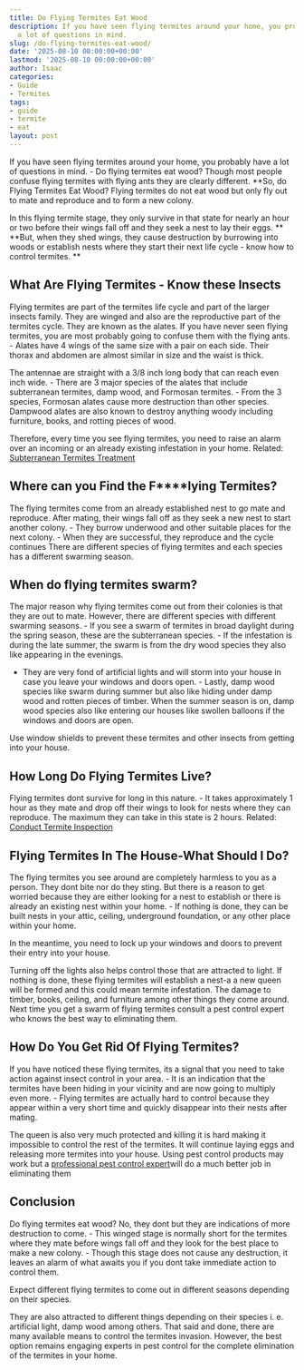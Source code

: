 ```yaml
---
title: Do Flying Termites Eat Wood
description: If you have seen flying termites around your home, you probably have
  a lot of questions in mind.
slug: /do-flying-termites-eat-wood/
date: '2025-08-10 00:00:00+00:00'
lastmod: '2025-08-10 00:00:00+00:00'
author: Isaac
categories:
- Guide
- Termites
tags:
- guide
- termite
- eat
layout: post
---
```

If you have seen flying termites around your home, you probably have a lot of questions in mind. - Do flying termites eat wood? Though most people confuse flying termites with flying ants they are clearly different. **So, do Flying Termites Eat Wood? Flying termites do not eat wood but only fly out to mate and reproduce and to form a new colony.

In this flying termite stage, they only survive in that state for nearly an hour or two before their wings fall off and they seek a nest to lay their eggs. ** **But, when they shed wings, they cause destruction by burrowing into woods or establish nests where they start their next life cycle - know how to control termites. **

##  **What Are Flying Termites - Know these Insects**

Flying termites are part of the termites life cycle and part of the larger insects family. They are winged and also are the reproductive part of the termites cycle. They are known as the alates. If you have never seen flying termites, you are most probably going to confuse them with the flying ants. - Alates have 4 wings of the same size with a pair on each side. Their thorax and abdomen are almost similar in size and the waist is thick.

The antennae are straight with a 3/8 inch long body that can reach even inch wide. - There are 3 major species of the alates that include subterranean termites, damp wood, and Formosan termites. - From the 3 species, Formosan alates cause more destruction than other species. Dampwood alates are also known to destroy anything woody including furniture, books, and rotting pieces of wood.

Therefore, every time you see flying termites, you need to raise an alarm over an incoming or an already existing infestation in your home. Related: [Subterranean Termites Treatment](https://pestpolicy.com/subterranean-termites-treatment/)

##  **Where can you Find the F****lying Termites?**

The flying termites come from an already established nest to go mate and reproduce. After mating, their wings fall off as they seek a new nest to start another colony. - They burrow underwood and other suitable places for the next colony. - When they are successful, they reproduce and the cycle continues There are different species of flying termites and each species has a different swarming season.

##  **When do flying termites swarm?**

The major reason why flying termites come out from their colonies is that they are out to mate. However, there are different species with different swarming seasons. - If you see a swarm of termites in broad daylight during the spring season, these are the subterranean species. - If the infestation is during the late summer, the swarm is from the dry wood species they also like appearing in the evenings.

- They are very fond of artificial lights and will storm into your house in case you leave your windows and doors open. - Lastly, damp wood species like swarm during summer but also like hiding under damp wood and rotten pieces of timber. When the summer season is on, damp wood species also like entering our houses like swollen balloons if the windows and doors are open.

Use window shields to prevent these termites and other insects from getting into your house.

##  **How Long Do Flying Termites Live?**

Flying termites dont survive for long in this nature. - It takes approximately 1 hour as they mate and drop off their wings to look for nests where they can reproduce. The maximum they can take in this state is 2 hours. Related: [Conduct Termite Inspection](https://pestpolicy.com/termite-inspection-cost/)

##  **Flying Termites In The House-What Should I Do?**

The flying termites you see around are completely harmless to you as a person. They dont bite nor do they sting. But there is a reason to get worried because they are either looking for a nest to establish or there is already an existing nest within your home. - If nothing is done, they can be built nests in your attic, ceiling, underground foundation, or any other place within your home.

In the meantime, you need to lock up your windows and doors to prevent their entry into your house.

Turning off the lights also helps control those that are attracted to light. If nothing is done, these flying termites will establish a nest-a a new queen will be formed and this could mean termite infestation. The damage to timber, books, ceiling, and furniture among other things they come around. Next time you get a swarm of flying termites consult a pest control expert who knows the best way to eliminating them.

##  **How Do You Get Rid Of Flying Termites?**

If you have noticed these flying termites, its a signal that you need to take action against insect control in your area. - It is an indication that the termites have been hiding in your vicinity and are now going to multiply even more. - Flying termites are actually hard to control because they appear within a very short time and quickly disappear into their nests after mating.

The queen is also very much protected and killing it is hard making it impossible to control the rest of the termites. It will continue laying eggs and releasing more termites into your house. Using pest control products may work but a [professional pest control expert](https://pestpolicy.com/termite-fumigation/)will do a much better job in eliminating them

##  Conclusion

Do flying termites eat wood? No, they dont but they are indications of more destruction to come. - This winged stage is normally short for the termites where they mate before wings fall off and they look for the best place to make a new colony. - Though this stage does not cause any destruction, it leaves an alarm of what awaits you if you dont take immediate action to control them.

Expect different flying termites to come out in different seasons depending on their species.

They are also attracted to different things depending on their species i. e. artificial light, damp wood among others. That said and done, there are many available means to control the termites invasion. However, the best option remains engaging experts in pest control for the complete elimination of the termites in your home.